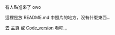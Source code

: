有人點進來了 owo

這裡是放 README.md 中照片的地方，沒有什麼東西...

去 [主頁](https://github.com/happpycorn/Mirro_detectMove) 或 [Code_version](https://github.com/happpycorn/Mirro_detectMove/tree/main/Code_version) 看吧...
